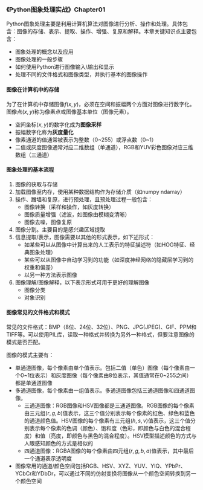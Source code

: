 ### 《Python图象处理实战》Chapter01

Python图象处理主要是利用计算机算法对图像进行分析、操作和处理。具体包含：图像的存储、表示、提取、操作、增强、复原和解释。本章关键知识点主要包含：

- 图象处理的概念以及应用
- 图像处理的一般步骤
- 如何使用Python进行图像输入\输出和显示
- 处理不同的文件格式和图像类型，并执行基本的图像操作

#### 图像在计算机中的存储

为了在计算机中存储图像$f(x,y)$，必须在空间和振幅两个方面对图像进行数字化。图像点$(x,y)$称为像素点或图像基本单位（图像元素）。

- 空间坐标$(x,y)$的数字化成为**图像采样**
- 振幅数字化称为**灰度量化**
- 像素通道的值通常被表示为整数（0\~255）或浮点数（0\~1）
- 二值或灰度图像通常对应二维数组（单通道），RGB和YUV彩色图像对应三维数组（三通道）

#### 图象处理的基本流程

1. 图像的获取与存储
2. 加载图像至内存，使用某种数据结构作为存储介质（如numpy ndarray）
3. 操作、蹭墙和复原，进行预处理，且预处理过程一般包含：
   - 图像转换（采样和操作，如灰度转换）
   - 图像质量增强（滤波，如图像由模糊变清晰）
   - 图像去噪，图像复原
4. 图像分割。主要目的是感兴趣区域提取
5. 信息提取/表示，图像需要以其他的形式表示，如下述形式：
   - 如某些可以从图像中计算出来的人工表示的特征描述符（如HOG特征、经典图象处理）
   - 某些可以从图像中自动学习到的功能（如深度神经网络的隐藏层学习到的权重和偏差）
   - 以另一种方法表示图像
6. 图像理解/图像解释，以下表示形式可用于更好的理解图像
   - 图像分类
   - 对象识别

#### 图像常见的文件格式和模式

常见的文件格式：BMP（8位、24位、32位）、PNG、JPG(JPEG)、GIF、PPM和TIFF等。可以使用PIL库，读取一种格式并转换为另外一种格式，但要注意图像的模式是否匹配。

图像的模式主要有：

- 单通道图像，每个像素由单个值表示。包括二值（单色）图像（每个像素由一个0\~1位表示）和灰度图像（每个像素由8位表示，其值通常在0\~255之间）都是单通道图像
- 多通道图像，每个像素由一组值表示。多通道图像包括三通道图像和四通道图像。
  - 三通道图像：RGB图像和HSV图像都是三通道图像。RGB图像的每个像素由三元组$(r, g, b)$值表示，这三个值分别表示每个像素的红色、绿色和蓝色的通道颜色值。HSV图像的每个像素有三元组$(h,s,v)$值表示，这三个值分别表示每个像素的色调（颜色）、饱和度（色彩，即颜色与白色的混合程度）和值（亮度，即颜色与黑色的混合程度）。HSV模型描述颜色的方式与人眼感知颜色的方式是相似的
  - 四通道图像：RGBA图像的每个像素由四元组$(r,g,b,a)$值表示，其中最后一个通道表示透明度
- 图像常用的通道/颜色空间包括RGB、HSV、XYZ、YUV、YIQ、YPbPr、YCbCr和YDbDr，可以通过不同的仿射变换将图像从一个颜色空间转换到另一个颜色空间


